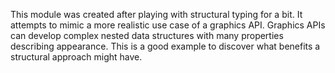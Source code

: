 This module was created after playing with structural typing for a bit. It
attempts to mimic a more realistic use case of a graphics API. Graphics APIs
can develop complex nested data structures with many properties describing
appearance. This is a good example to discover what benefits a structural
approach might have.